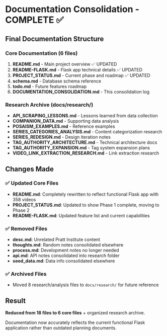 # Documentation Consolidation - COMPLETE ✅

## Final Documentation Structure

### Core Documentation (6 files)
1. **README.md** - Main project overview ✅ UPDATED
2. **README-FLASK.md** - Flask app technical details ✅ UPDATED  
3. **PROJECT_STATUS.md** - Current phase and roadmap ✅ UPDATED
4. **schema.md** - Database schema reference
5. **todo.md** - Future features roadmap  
6. **DOCUMENTATION_CONSOLIDATION.md** - This consolidation log

### Research Archive (docs/research/)
- **API_SCRAPING_LESSONS.md** - Lessons learned from data collection
- **COMPANION_DATA.md** - Supporting data analysis
- **POSAISM_EXAMPLES.md** - Reference examples
- **SERIES_CATEGORIES_ANALYSIS.md** - Content categorization research
- **SERIES_REDESIGN.md** - Design iteration notes
- **TAG_AUTHORITY_ARCHITECTURE.md** - Technical architecture docs
- **TAG_AUTHORITY_EXPANSION.md** - Tag system expansion plans
- **VIDEO_LINK_EXTRACTION_RESEARCH.md** - Link extraction research

## Changes Made

### ✅ Updated Core Files
- **README.md**: Completely rewritten to reflect functional Flask app with 358 videos
- **PROJECT_STATUS.md**: Updated to show Phase 1 complete, moving to Phase 2
- **README-FLASK.md**: Updated feature list and current capabilities

### ✅ Removed Files  
- **desc.md**: Unrelated Pratt Institute content
- **thoughts.md**: Random notes consolidated elsewhere  
- **process.md**: Development notes no longer needed
- **api.md**: API notes consolidated into research folder
- **seed_data.md**: Data info consolidated elsewhere

### ✅ Archived Files
- Moved 8 research/analysis files to `docs/research/` for future reference

## Result
**Reduced from 18 files to 6 core files** + organized research archive.

Documentation now accurately reflects the current functional Flask application rather than outdated planning documents.